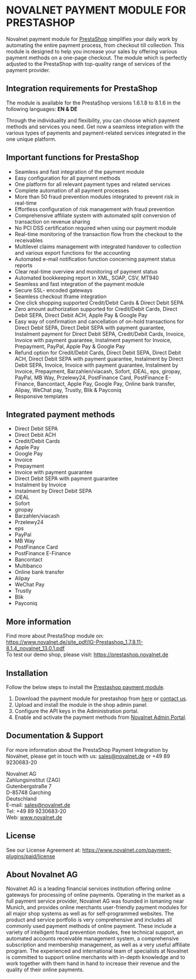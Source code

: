 # NOVALNET PAYMENT MODULE FOR PRESTASHOP
Novalnet payment module for <a href="https://www.novalnet.com/modul/prestashop-payment-module">PrestaShop</a> simplifies your daily work by automating the entire payment process, from checkout till collection. This module is designed to help you increase your sales by offering various payment methods on a one-page checkout. The module which is perfectly adjusted to the PrestaShop with top-quality range of services of the payment provider.

## Integration requirements for PrestaShop
The module is available for the PrestaShop versions 1.6.1.8 to 8.1.6 in the following languages: <b>EN & DE</b>

Through the individuality and flexibility, you can choose which payment methods and services you need. Get now a seamless integration with the various types of payments and payment-related services integrated in the one unique platform.

## Important functions for PrestaShop
* Seamless and fast integration of the payment module
* Easy configuration for all payment methods
* One platform for all relevant payment types and related services
* Complete automation of all payment processes
* More than 50 fraud prevention modules integrated to prevent risk in real-time
* Effortless configuration of risk management with fraud prevention
* Comprehensive affiliate system with automated split conversion of transaction on revenue sharing
* No PCI DSS certification required when using our payment module
* Real-time monitoring of the transaction flow from the checkout to the receivables
* Multilevel claims management with integrated handover to collection and various export functions for the accounting
* Automated e-mail notification function concerning payment status reports
* Clear real-time overview and monitoring of payment status
* Automated bookkeeping report in XML, SOAP, CSV, MT940
* Seamless and fast integration of the payment module
* Secure SSL- encoded gateways
* Seamless checkout Iframe integration
* One click shopping supported Credit/Debit Cards & Direct Debit SEPA
* Zero amount authorization supported for Credit/Debit Cards, Direct Debit SEPA, Direct Debit ACH, Apple Pay & Google Pay
* Easy way of confirmation and cancellation of on-hold transactions for Direct Debit SEPA, Direct Debit SEPA with payment guarantee, Instalment payment for Direct Debit SEPA, Credit/Debit Cards, Invoice, Invoice with payment guarantee, Instalment payment for Invoice, Prepayment, PayPal, Apple Pay & Google Pay
* Refund option for Credit/Debit Cards, Direct Debit SEPA, Direct Debit ACH, Direct Debit SEPA with payment guarantee, Instalment by Direct Debit SEPA, Invoice, Invoice with payment guarantee, Instalment by Invoice, Prepayment, Barzahlen/viacash, Sofort, iDEAL, eps, giropay, PayPal, MB Way, Przelewy24, PostFinance Card, PostFinance E-Finance, Bancontact, Apple Pay, Google Pay, Online bank transfer, Alipay, WeChat pay, Trustly, Blik & Payconiq
* Responsive templates

## Integrated payment methods
- Direct Debit SEPA
- Direct Debit ACH
- Credit/Debit Cards
- Apple Pay
- Google Pay
- Invoice
- Prepayment
- Invoice with payment guarantee
- Direct Debit SEPA with payment guarantee
- Instalment by Invoice
- Instalment by Direct Debit SEPA
- iDEAL
- Sofort
- giropay
- Barzahlen/viacash
- Przelewy24
- eps
- PayPal
- MB Way
- PostFinance Card
- PostFinance E-Finance
- Bancontact
- Multibanco
- Online bank transfer
- Alipay
- WeChat Pay
- Trustly
- Blik
- Payconiq

## More information
Find more about PrestaShop module on: https://www.novalnet.de/site_pdf/IG-Prestashop_1.7.8.11-8.1.4_novalnet_13.0.1.pdf<br>
To test our demo shop, please visit: https://prestashop.novalnet.de

## Installation
Follow the below steps to install the <a href="https://www.novalnet.com/modul/prestashop-payment-module"> Prestashop payment module</a>.
1. Download the payment module for prestashop from <a href="https://addons.prestashop.com/en/payment-card-wallet/27259-novalnet-payment.html"> here</a> or <a href="https://www.novalnet.de/kontakt/sales"> contact us</a>.
2. Upload and install the module in the shop admin panel.
3. Configure the API keys in the Administration portal.
4. Enable and activate the payment methods from <a href="https://admin.novalnet.de/"> Novalnet Admin Portal</a>.

## Documentation & Support
For more information about the PrestaShop Payment Integration by Novalnet, please get in touch with us: <a href="mailto:sales@novalnet.de"> sales@novalnet.de </a> or +49 89 9230683-20<br>

Novalnet AG<br>
Zahlungsinstitut (ZAG)<br>
Gutenbergstraße 7<br>
D-85748 Garching<br>
Deutschland<br>
E-mail: sales@novalnet.de<br>
Tel: +49 89 9230683-20<br>
Web: www.novalnet.de

## License
See our License Agreement at: https://www.novalnet.com/payment-plugins/paid/license

## About Novalnet AG
Novalnet AG is a leading financial services institution offering online gateways for processing of online payments. Operating in the market as a full payment service provider, Novalnet AG was founded in Ismaning near Munich, and provides online merchants user-friendly payment modules for all major shop systems as well as for self-programmed websites. The product and service portfolio is very comprehensive and includes all commonly used payment methods of online payment. These include a variety of intelligent fraud prevention modules, free technical support, an automated accounts receivable management system, a comprehensive subscription and membership management, as well as a very useful affiliate program. The experienced and international team of specialists at Novalnet is committed to support online merchants with in-depth knowledge and to work together with them hand in hand to increase their revenue and the quality of their online payments.
